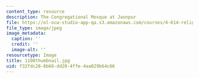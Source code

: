 ```yaml
---
content_type: resource
description: The Congregational Mosque at Jaunpur
file: https://ol-ocw-studio-app-qa.s3.amazonaws.com/courses/4-614-religious-architecture-and-islamic-cultures-fall-2002/f32fdc286b66dd204ffe4aa029b64c66_1100thumbnail.jpg
file_type: image/jpeg
image_metadata:
  caption: ''
  credit: ''
  image-alt: ''
resourcetype: Image
title: 1100thumbnail.jpg
uid: f32fdc28-6b66-dd20-4ffe-4aa029b64c66
---
```

